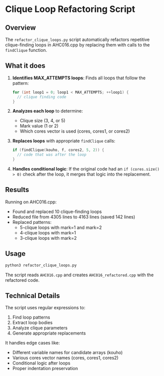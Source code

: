 # Clique Loop Refactoring Script

## Overview
The `refactor_clique_loops.py` script automatically refactors repetitive clique-finding loops in AHC016.cpp by replacing them with calls to the `findClique` function.

## What it does

1. **Identifies MAX_ATTEMPTS loops**: Finds all loops that follow the pattern:
   ```cpp
   for (int loop1 = 0; loop1 < MAX_ATTEMPTS; ++loop1) {
     // clique finding code
   }
   ```

2. **Analyzes each loop** to determine:
   - Clique size (3, 4, or 5)
   - Mark value (1 or 2)
   - Which cores vector is used (cores, cores1, or cores2)

3. **Replaces loops** with appropriate `findClique` calls:
   ```cpp
   if (findClique(kouho, f, cores2, 5, 2)) {
     // code that was after the loop
   }
   ```

4. **Handles conditional logic**: If the original code had an `if (cores.size() > 0)` check after the loop, it merges that logic into the replacement.

## Results

Running on AHC016.cpp:
- Found and replaced 10 clique-finding loops
- Reduced file from 4305 lines to 4163 lines (saved 142 lines)
- Replaced patterns:
  - 5-clique loops with mark=1 and mark=2
  - 4-clique loops with mark=1
  - 3-clique loops with mark=2

## Usage

```bash
python3 refactor_clique_loops.py
```

The script reads `AHC016.cpp` and creates `AHC016_refactored.cpp` with the refactored code.

## Technical Details

The script uses regular expressions to:
1. Find loop patterns
2. Extract loop bodies
3. Analyze clique parameters
4. Generate appropriate replacements

It handles edge cases like:
- Different variable names for candidate arrays (kouho)
- Various cores vector names (cores, cores1, cores2)
- Conditional logic after loops
- Proper indentation preservation